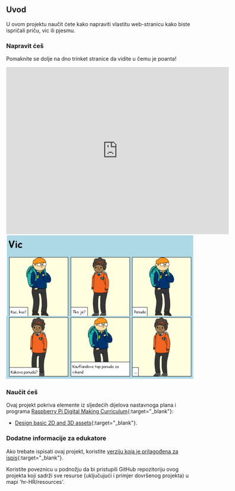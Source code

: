 ## Uvod

U ovom projektu naučit ćete kako napraviti vlastitu web-stranicu kako biste ispričali priču, vic ili pjesmu.

### Napravit ćeš

Pomaknite se dolje na dno trinket stranice da vidite u čemu je poanta!

<div class="trinket">
  <iframe src="https://trinket.io/embed/html/a78437189b?outputOnly=true&start=result" width="600" height="450" frameborder="0" marginwidth="0" marginheight="0" allowfullscreen>
  </iframe>
  <img src="images/story-final.png">
</div>

### Naučit ćeš

Ovaj projekt pokriva elemente iz sljedećih dijelova nastavnoga plana i programa [Raspberry Pi Digital Making Curriculum](https://rpf.io/curriculum){:target="_blank"}:

+ [Design basic 2D and 3D assets](https://www.raspberrypi.org/curriculum/design/creator){:target="_blank"}.

### Dodatne informacije za edukatore

Ako trebate ispisati ovaj projekt, koristite [verziju koja je prilagođena za ispis](https://projects.raspberrypi.org/hr-HR/projects/tell-a-story/print){:target="_blank"}.

Koristite poveznicu u podnožju da bi pristupili GitHub repozitoriju ovog projekta koji sadrži sve resurse (uključujući i primjer dovršenog projekta) u mapi 'hr-HR/resources'.